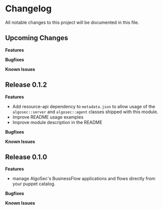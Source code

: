 # Changelog

All notable changes to this project will be documented in this file.

## Upcoming Changes

**Features**

**Bugfixes**

**Known Issues**

## Release 0.1.2

**Features**

- Add resource-api dependency to `metadata.json` to allow usage of the `algosec::server` and `algosec::agent` classes shipped with this module.
- Improve README usage examples
- Improve module description in the README

**Bugfixes**

**Known Issues**

## Release 0.1.0

**Features**

- manage AlgoSec's BusinessFlow applications and flows directly from your puppet catalog.

**Bugfixes**

**Known Issues**
